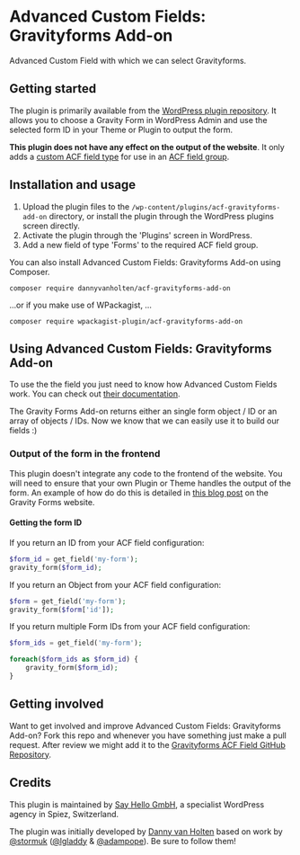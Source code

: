 # Advanced Custom Fields: Gravityforms Add-on

Advanced Custom Field with which we can select Gravityforms.

## Getting started

The plugin is primarily available from the [WordPress plugin repository](http://www.wordpress.org/plugins/acf-gravityforms-add-on). It allows you to choose a Gravity Form in WordPress Admin and use the selected form ID in your Theme or Plugin to output the form.

**This plugin does not have any effect on the output of the website**. It only adds a [custom ACF field type](https://www.advancedcustomfields.com/resources/creating-a-new-field-type/) for use in an [ACF field group](https://www.advancedcustomfields.com/resources/creating-a-field-group/).

## Installation and usage

1. Upload the plugin files to the `/wp-content/plugins/acf-gravityforms-add-on` directory, or install the plugin through the WordPress plugins screen directly.
2. Activate the plugin through the 'Plugins' screen in WordPress.
3. Add a new field of type 'Forms' to the required ACF field group.

You can also install Advanced Custom Fields: Gravityforms Add-on using Composer.

`composer require dannyvanholten/acf-gravityforms-add-on`

…or if you make use of WPackagist, …

`composer require wpackagist-plugin/acf-gravityforms-add-on`

## Using Advanced Custom Fields: Gravityforms Add-on

To use the the field you just need to know how Advanced Custom Fields work. You can check out [their documentation](https://www.advancedcustomfields.com/resources/).

The Gravity Forms Add-on returns either an single form object / ID or an array of objects / IDs.
Now we know that we can easily use it to build our fields :)

### Output of the form in the frontend

This plugin doesn't integrate any code to the frontend of the website. You will need to ensure that
your own Plugin or Theme handles the output of the form. An example of how do do this is detailed in
[this blog post](https://www.gravityforms.com/blog/embed-forms-using-code/) on the Gravity Forms website.

#### Getting the form ID

If you return an ID from your ACF field configuration:

```php
$form_id = get_field('my-form');
gravity_form($form_id);
```

If you return an Object from your ACF field configuration:

```php
$form = get_field('my-form');
gravity_form($form['id']);
```

If you return multiple Form IDs from your ACF field configuration:

```php
$form_ids = get_field('my-form');

foreach($form_ids as $form_id) {
    gravity_form($form_id);
}
```

## Getting involved

Want to get involved and improve Advanced Custom Fields: Gravityforms Add-on? Fork this repo and whenever you have something just make a pull request. After review we might add it to the [Gravityforms ACF Field GitHub Repository](https://github.com/DannyvanHolten/acf-gravityforms-add-on).

## Credits

This plugin is maintained by [Say Hello GmbH](https://sayhello.ch/), a specialist WordPress agency in Spiez, Switzerland.

The plugin was initially developed by [Danny van Holten](https://github.com/DannyvanHolten) based on work by [@stormuk](https://github.com/stormuk/Gravity-Forms-ACF-Field) ([@lgladdy](https://github.com/lgladdy) & [@adampope](https://github.com/adampope)). Be sure to follow them!
